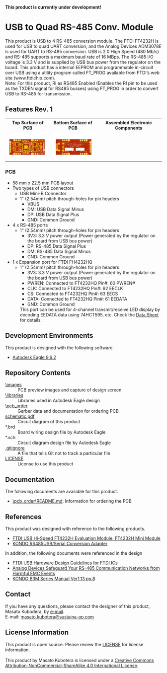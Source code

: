 <html lang="en">

<head>
	<meta charset="uft-8">
	<meta name="author" content="Masato Kubotera">
    <meta name="description" content="">
</head>

<body>
    <p><strong>This product is currently under development!</strong></p>
	<h1>USB to Quad RS-485 Conv. Module</h1>
        <p>
            This product is USB to 4 RS-485 conversion module. The FTDI FT4232H is used for USB to quad UART conversion, and the Analog Devices ADM3078E is used for UART to RS-485 conversion. USB is 2.0 High Speed (480 Mb/s) and RS-485 supports a maximum baud rate of 16 MBps. The RS-485 I/O voltage is 3.3 V and is supplied by USB bus power from the regulator on the board. This product has a internal EEPROM and programmable in-circuit over USB using a utility program called FT_PROG available from FTDI’s web site (www.ftdichip.com). <br>
            Note: For this product, RI as RS485 Enabled (Enables the RI pin to be used as the TXDEN signal for RS485 busses) using FT_PROG in order to convert USB to RS-485 for transmission.
        </p>
	<h2>Features Rev. 1</h2>
        <p>
            <table>
                <tr>
                    <th>Top Surface of PCB</th>
                    <th>Bottom Surface of PCB</th>
                    <th>Assembled Electronic Components</th>
                </tr>
                <tr>
                    <td><img src="./images/brd_top.png" width="160px"></td>
                    <td><img src="./images/brd_bottom.png" width="160px"></td>
                    <td><img src="" width="160px"></td>
                </tr>
            </table>
        </p>
    <h3>PCB</h3>
        <p>
            <ul>
                <li>58 mm x 22.5 mm PCB layout</li>
                <li>
                    Two types of USB connectors
                    <ul>
                        <li>USB Mini-B Connector</li>
                        <li>1" (2.54mm) pitch through-holes for pin headers
                            <ul>
                                <li>VBUS</li>
                                <li>DM: USB Data Signal Minus</li>
                                <li>DP: USB Data Signal Plus</li>
                                <li>GND: Common Ground</li>
                            </ul>
                        </li>
                    </ul>
                </li>
                <li>
                    4 x RS-485 ports
                    <ul>
                        <li>1" (2.54mm) pitch through-holes for pin headers
                            <ul>
                                <li>3V3: 3.3 V power output (Power generated by the regulator on the board from USB bus power)</li>
                                <li>DP: RS-485 Data Signal Plus</li>
                                <li>DM: RS-485 Data Signal Minus</li>
                                <li>GND: Common Ground</li>
                            </ul>
                        </li>
                    </ul>
                </li>
                <li>
                    1 x Expansion port for FTDI FH4232HQ
                    <ul>
                        <li>1" (2.54mm) pitch through-holes for pin headers
                            <ul>
                                <li>3V3: 3.3 V power output (Power generated by the regulator on the board from USB bus power)</li>
                                <li>PWREN: Connected to FT4232HQ Pin#: 60 PWREN#</li>
                                <li>CLK: Connected to FT4232HQ Pin#: 62 EECLK</li>
                                <li>CS: Connected to FT4232HQ Pin#: 63 EECS</li>
                                <li>DATA: Connected to FT4232HQ Pin#: 61 EEDATA</li>
                                <li>GND: Common Ground</li>
                            </ul>
                    This port can be used for 4-channel transmit/receive LED display by decoding EEDATA data using 74HCT595, etc. Check the <a href="https://ftdichip.com/wp-content/uploads/2020/08/DS_FT4232H.pdf#page=33">Data Sheet</a> for details.
                        </li>
                    </ul>
                </li>
            </ul>
        </p>
	<h2>Development Environments</h2>
    <p>
        This product is designed with the following software.
            <ul>
                <li><a href="https://www.autodesk.com/products/eagle/overview">Autodesk Eagle 9.6.2</a></li>
            </ul>
    </p>
    <h2>Repository Contents</h2>
        <p>
            <dl>
                <dt><a href="/images">\images</a></dt>
                <dd>PCB preview images and capture of design screen</dd>
                <dt><a href="/libraries">\libraries</a></dt>
                <dd>Libraries used in Autodesk Eagle design</dd>
                <!--
                    <dt><a href="/documents">\documents</a> </dt>
                    <dd>Documentation for making and using this product</dd>
                -->
                <dt><a href="/pcb_order">\pcb_order</a> </dt>
                <dd>Gerber data and documentation for ordering PCB</dd>
                <dt><a href="/schematic.pdf">schematic.pdf</a></dt>
                <dd>Circuit diagram of this product</dd>
                <dt>*.brd</dt>
                <dd>Board wiring design file by Autodesk Eagle</dd>
                <dt>*.sch</dt>
                <dd>Circuit diagram design file by Autodesk Eagle</dd>
                <dt><a href="/.gitignore">.gitignore</a></dt>
                <dd>A file that tells Git not to track a particular file</dd>
                <dt><a href="/LICENSE">LICENSE</a></dt>
                <dd>License to use this product</dd>
            </dl>
        </p>
    <h2>Documentation</h2>
        <p>
            The following documents are available for this product.
            <ul>
                <li><a href="/pcb_order/README.md">\pcb_order\README.md</a>: Information for ordering the PCB</li>
            </ul>
        </p>
    <h2>References</h2>
        <p>
            This product was designed with reference to the following products.
            <ul>
                <li><a href="https://ftdichip.com/products/ft4232h-mini-module/">FTDI USB Hi-Speed FT4232H Evaluation Module: FT4232H Mini Module</a></li>
                <li><a href="https://kondo-robot.com/product/02133">KONDO RS485USB/Serial Conversion Adapter</a></li>
            </ul>
            In addition, the following documents were referenced in the design
            <ul>
                <li><a href="https://www.ftdichip.com/Support/Documents/AppNotes/AN_146_USB_Hardware_Design_Guidelines_for_FTDI_ICs.pdf">FTDI USB Hardware Design Guidelines for FTDI ICs</a></li>
                <li><a href="https://www.analog.com/media/en/analog-dialogue/volume-47/number-2/articles/safeguard-your-rs-485-communication-networks.pdf">Analog Devices Safeguard Your RS-485 Communication Networks from Harmful EMC Events</a></li>
                <li><a href="https://kondo-robot.com/w/wp-content/uploads/2014-B3M_series_manual_Ver.1.1.3.pdf#page=8">KONDO B3M Series Manual Ver1.13 pp.8</a></li>
            </ul>
        </p>
    <h2>Contact</h2>
        <p>
            If you have any questions, please contact the designer of this product, Masato Kubodera, by <a href="mailto:masato.kubotera@sustaina-op.com">e-mail</a>.<br>
            E-mail: <a href="mailto:masato.kubotera@sustaina-op.com">masato.kubotera@sustaina-op.com</a>
        </p>
    <h2>License Information</h2>
        <p>
            This product is open source. Please review the <a href="/LICENSE">LICENSE</a> for license information.<br>
            <br>
            This product by Masato Kubotera is licensed under a <a href="http://creativecommons.org/licenses/by-nc-sa/4.0/">Creative Commons Attribution-NonCommercial-ShareAlike 4.0 International License</a>.
        </p>
</body>
</html>
